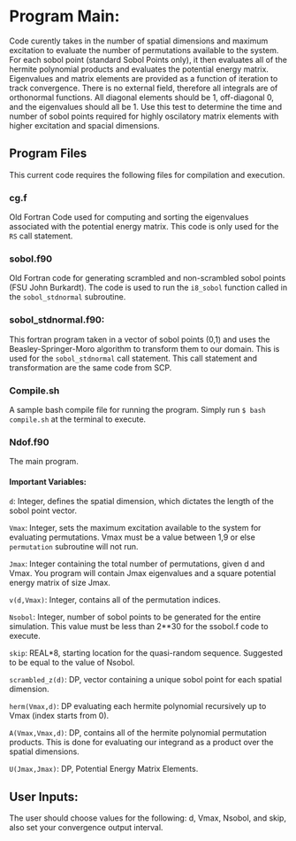 # Program Main:
Code curently takes in the number of spatial dimensions and maximum excitation to evaluate the number of permutations available to the system. 
For each sobol point (standard Sobol Points only), it then evaluates all of the hermite polynomial products and evaluates the potential energy matrix. 
Eigenvalues and matrix elements are provided as a function of iteration to track convergence. 
There is no external field, therefore all integrals are of orthonormal functions.
All diagonal elements should be 1, off-diagonal 0, and the eigenvalues should all be 1. 
Use this test to determine the time and number of sobol points required for highly oscilatory matrix elements with higher excitation and spacial dimensions. 

## Program Files
This current code requires the following files for compilation and execution.

### cg.f
Old Fortran Code used for computing and sorting the eigenvalues associated with the potential energy matrix. 
This code is only used for the `RS` call statement.

### sobol.f90
Old Fortran code for generating scrambled and non-scrambled sobol points (FSU John Burkardt). 
The code is used to run the `i8_sobol` function called in the `sobol_stdnormal` subroutine.

### sobol_stdnormal.f90:
This fortran program taken in a vector of sobol points (0,1) and uses the Beasley-Springer-Moro algorithm to transform them to our domain. 
This is used for the `sobol_stdnormal` call statement. 
This call statement and transformation are the same code from SCP. 

### Compile.sh
A sample bash compile file for running the program. Simply run
`$ bash compile.sh` at the terminal to execute.

### Ndof.f90
The main program. 
#### Important Variables:
`d`: Integer, defines the spatial dimension, which dictates the length of the sobol point vector. 

`Vmax`: Integer, sets the maximum excitation available to the system for evaluating permutations.
Vmax must be a value between 1,9 or else `permutation` subroutine will not run. 

`Jmax`: Integer containing the total number of permutations, given d and Vmax. 
You program will contain Jmax eigenvalues and a square potential energy matrix of size Jmax.

`v(d,Vmax)`: Integer, contains all of the permutation indices.

`Nsobol`: Integer, number of sobol points to be generated for the entire simulation.
This value must be less than 2**30 for the ssobol.f code to execute. 

`skip`: REAL*8, starting location for the quasi-random sequence.
Suggested to be equal to the value of Nsobol. 

`scrambled_z(d)`: DP, vector containing a unique sobol point for each spatial dimension. 

`herm(Vmax,d)`: DP evaluating each hermite polynomial recursively up to Vmax (index starts from 0). 

`A(Vmax,Vmax,d)`: DP, contains all of the hermite polynomial permutation products. 
This is done for evaluating our integrand as a product over the spatial dimensions. 

`U(Jmax,Jmax)`: DP, Potential Energy Matrix Elements. 

## User Inputs:
The user should choose values for the following:
d, Vmax, Nsobol, and skip, also set your convergence output interval. 
